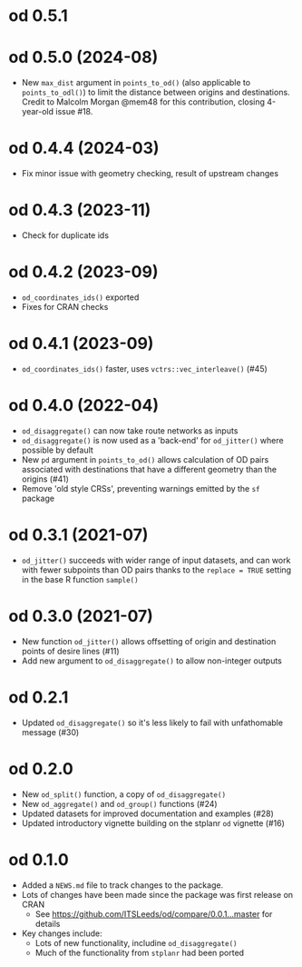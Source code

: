 # od 0.5.1

# od 0.5.0 (2024-08)

* New `max_dist` argument in `points_to_od()` (also applicable to `points_to_odl()`) to limit the distance between origins and destinations. Credit to Malcolm Morgan @mem48 for this contribution, closing 4-year-old issue #18.

# od 0.4.4 (2024-03)

* Fix minor issue with geometry checking, result of upstream changes

# od 0.4.3 (2023-11)

* Check for duplicate ids

# od 0.4.2 (2023-09)

* `od_coordinates_ids()` exported
* Fixes for CRAN checks

# od 0.4.1 (2023-09)

* `od_coordinates_ids()` faster, uses `vctrs::vec_interleave()` (#45)

# od 0.4.0 (2022-04)

* `od_disaggregate()` can now take route networks as inputs
* `od_disaggregate()` is now used as a 'back-end' for `od_jitter()` where possible by default
* New `pd` argument in `points_to_od()` allows calculation of OD pairs associated
  with destinations that have a different geometry than the origins (#41)
* Remove 'old style CRSs', preventing warnings emitted by the `sf` package

# od 0.3.1 (2021-07)

* `od_jitter()` succeeds with wider range of input datasets, and can work with fewer subpoints than OD pairs thanks to the `replace = TRUE` setting in the base R function `sample()`

# od 0.3.0 (2021-07)

* New function `od_jitter()` allows offsetting of origin and destination points of desire lines (#11)
* Add new argument to `od_disaggregate()` to allow non-integer outputs

# od 0.2.1

* Updated `od_disaggregate()` so it's less likely to fail with unfathomable message (#30)

# od 0.2.0

* New `od_split()` function, a copy of `od_disaggregate()`
* New `od_aggregate()` and `od_group()` functions (#24)
* Updated datasets for improved documentation and examples (#28)
* Updated introductory vignette building on the stplanr `od` vignette (#16)

# od 0.1.0

* Added a `NEWS.md` file to track changes to the package.
* Lots of changes have been made since the package was first release on CRAN
  * See https://github.com/ITSLeeds/od/compare/0.0.1...master for details
* Key changes include:
  * Lots of new functionality, includine `od_disaggregate()`
  * Much of the functionality from `stplanr` had been ported


